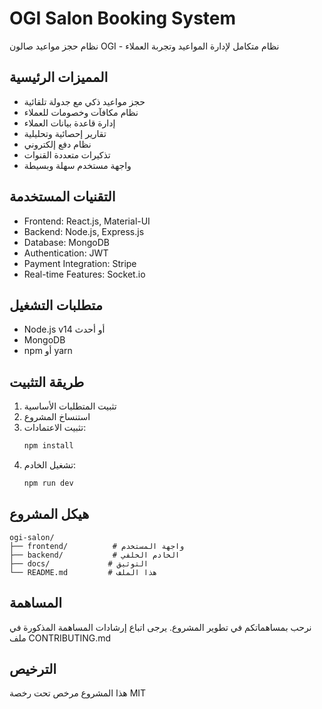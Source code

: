 # OGI Salon Booking System

نظام حجز مواعيد صالون OGI - نظام متكامل لإدارة المواعيد وتجربة العملاء

## المميزات الرئيسية
- حجز مواعيد ذكي مع جدولة تلقائية
- نظام مكافآت وخصومات للعملاء
- إدارة قاعدة بيانات العملاء
- تقارير إحصائية وتحليلية
- نظام دفع إلكتروني
- تذكيرات متعددة القنوات
- واجهة مستخدم سهلة وبسيطة

## التقنيات المستخدمة
- Frontend: React.js, Material-UI
- Backend: Node.js, Express.js
- Database: MongoDB
- Authentication: JWT
- Payment Integration: Stripe
- Real-time Features: Socket.io

## متطلبات التشغيل
- Node.js v14 أو أحدث
- MongoDB
- npm أو yarn

## طريقة التثبيت
1. تثبيت المتطلبات الأساسية
2. استنساخ المشروع
3. تثبيت الاعتمادات:
   ```bash
   npm install
   ```
4. تشغيل الخادم:
   ```bash
   npm run dev
   ```

## هيكل المشروع
```
ogi-salon/
├── frontend/          # واجهة المستخدم
├── backend/           # الخادم الخلفي
├── docs/             # التوثيق
└── README.md         # هذا الملف
```

## المساهمة
نرحب بمساهماتكم في تطوير المشروع. يرجى اتباع إرشادات المساهمة المذكورة في ملف CONTRIBUTING.md

## الترخيص
هذا المشروع مرخص تحت رخصة MIT 